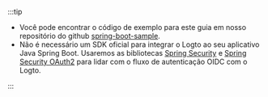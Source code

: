 :::tip

- Você pode encontrar o código de exemplo para este guia em nosso repositório do github [spring-boot-sample](https://github.com/logto-io/spring-boot-sample).
- Não é necessário um SDK oficial para integrar o Logto ao seu aplicativo Java Spring Boot. Usaremos as bibliotecas [Spring Security](https://spring.io/projects/spring-security) e [Spring Security OAuth2](https://spring.io/guides/tutorials/spring-boot-oauth2) para lidar com o fluxo de autenticação OIDC com o Logto.

:::
